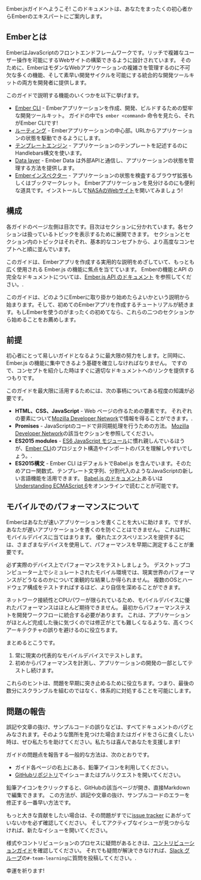 Ember.jsガイドへようこそ! このドキュメントは、あなたをまったくの初心者からEmberのエキスパートにご案内します。

## Emberとは

EmberはJavaScriptのフロントエンドフレームワークです。リッチで複雑なユーザー操作を可能にするWebサイトの構築できるように設計されています。 そのために、EmberはモダンなWebアプリケーションの複雑さを管理するのに不可欠な多くの機能、そして素早い開発サイクルを可能にする統合的な開発ツールキットの両方を開発者に提供します。

このガイドで説明する機能のいくつかを以下に挙げます。

* [Ember CLI](./configuring-ember/configuring-ember-cli/) - Emberアプリケーションを作成、開発、ビルドするための堅牢な開発ツールキット。 ガイドの中で`$ ember <command>` 命令を見たら、それがEmber CLIです!
* [ルーティング](./routing) - Emberアプリケーションの中心部。URLからアプリケーションの状態を駆動できるようにします。
* [テンプレートエンジン](./templates/handlebars-basics/) - アプリケーションのテンプレートを記述するのにHandlebars構文を使います。
* [Data layer](./models/) - Ember Data は外部APIと通信し、アプリケーションの状態を管理する方法を提供します。
* [Emberインスペクター](./ember-inspector/) - アプリケーションの状態を検査するブラウザ拡張もしくはブックマークレット。 Emberアプリケーションを見分けるのにも便利な道具です。インストールして[NASAのWebサイト](https://www.nasa.gov/)を開いてみましょう!

## 構成

各ガイドのページ左側は目次です。目次はセクションに分かれています。各セクションは扱っているトピックを表示するために展開できます。 セクションとセクション内のトピックはそれぞれ、基本的なコンセプトから、より高度なコンセプトへと順に並んでいます。

このガイドは、Emberアプリを作成する実用的な説明をめざしていて、もっとも広く使用される Ember.js の機能に焦点を当てています。 Emberの機能とAPI の完全なドキュメントについては、[Ember.js API のドキュメント](http://emberjs.com/api/) を参照してください。.

このガイドは、どのようにEmberに取り掛かり始めたらよいかという説明から始まります。そして、初めてのEmberアプリを作成するチュートリアルが続きます。もしEmberを使うのがまったくの初めてなら、これらの二つのセクションから始めることをお薦めします。

## 前提

初心者にとって易しいガイドとなるように最大限の努力をします。と同時に、Ember.js の機能に集中できるよう基礎を確立しなければなりません。 ですので、コンセプトを紹介した時はすぐに適切なドキュメントへのリンクを提供するつもりです。

このガイドを最大限に活用するためには、次の事柄についてある程度の知識が必要です。

* **HTML、CSS、JavaScript** - Web ページの作るための要素です。 それぞれの要素について[Mozilla Developer Network](https://developer.mozilla.org/en-US/docs/Web)で情報を得ることができます。.
* **Promises** - JavaScriptのコードで非同期処理を行うための方法。 [Mozilla Developer Network](https://developer.mozilla.org/en-US/docs/Web/JavaScript/Reference/Global_Objects/Promise)の該当セクションを参照してください。
* **ES2015 modules** - [ES6 JavaScript モジュール](http://jsmodules.io/)に慣れ親しんでいるほうが、[Ember CLI](https://ember-cli.com/)のプロジェクト構造やインポートのパスを理解しやすいでしょう。.
* **ES2015構文** - Ember CLI はデフォルトでBabel.js を含んでいます。そのためアロー関数式、テンプレート文字列、分割代入のようなJavaScriptの新しい言語機能を活用できます。 [Babel.js のドキュメント](https://babeljs.io/docs/learn-es2015/)あるいは[Understanding ECMAScript 6](https://leanpub.com/understandinges6/read)をオンンラインで読むことが可能です。

## モバイルでのパフォーマンスについて

Emberはあなたが速いアプリケーションを書くことを大いに助けます。ですが、あなたが遅いアプリケーションを書くのを防ぐことはできません。 これは特にモバイルデバイスに当てはまります。 優れたエクスペリエンスを提供するには、さまざまなデバイスを使用して、パフォーマンスを早期に測定することが重要です。

必ず実際のデバイス上でパフォーマンスをテストしましょう。 デスクトップコンピューター上でシミュレートされたモバイル環境では、現実世界のパフォーマンスがどうなるのかについて楽観的な結果しか得られません。 複数のOSとハードウェア構成をテストすればするほど、より自信を深めることができます。

ネットワーク接続性とCPUパワーが限られているため、モバイルデバイスに優れたパフォーマンスはほとんど期待できません。 最初からパフォーマンステストを開発ワークフローに統合する必要があります。 これは、アプリケーションがほとんど完成した後に気づくのでは修正がとても難しくなるような、高くつくアーキテクチャの誤りを避けるのに役立ちます。

まとめるとこうです。

  1. 常に現実の代表的なモバイルデバイスでテストします。
  2. 初めからパフォーマンスを計測し、アプリケーションの開発の一部としてテストし続けます。

これらのヒントは、問題を早期に突き止めるために役立ちます。つまり、最後の数分にスクランブルを組むのではなく、体系的に対処することを可能にします。

## 問題の報告

誤記や文章の抜け、サンプルコードの誤りなどは、すべてドキュメントのバグとみなされます。そのような箇所を見つけた場合またはガイドをさらに良くしたい時は、ぜひ私たちを助けてください。私たちは喜んであなたを支援します!

ガイドの問題点を報告する一般的な方法は、次のとおりです。

* ガイド各ページの右上にある、鉛筆アイコンを利用してください。
* [GitHubリポジトリ](https://github.com/emberjs/guides/)でイシューまたはプルリクエストを開いてください。

鉛筆アイコンをクリックすると、GitHubの該当ページが開き、直接Markdownで編集できます。 この方法が、誤記や文章の抜け、サンプルコードのエラーを修正する一番早い方法です。

もっと大きな貢献をしたい場合は、その問題がすでに[issue tracker](https://github.com/emberjs/guides/issues) にあがっていないかを必ず確認してください。 そしてアクティブなイシューが見つからなければ、新たなイシューを開いてください。

様式やコントリビューションのプロセスに疑問があるときは、[コントリビューションガイド](https://github.com/emberjs/guides/blob/master/CONTRIBUTING.md)を確認してください。 それでも疑問が解決できなければ、[Slack グループ](https://ember-community-slackin.herokuapp.com/)の`#-team-learning`に質問を投稿してください。.

幸運を祈ります!